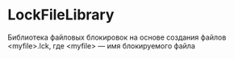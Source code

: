 # LockFileLibrary
Библиотека файловых блокировок на основе создания файлов &lt;myfile>.lck, где &lt;myfile> — имя блокируемого файла
